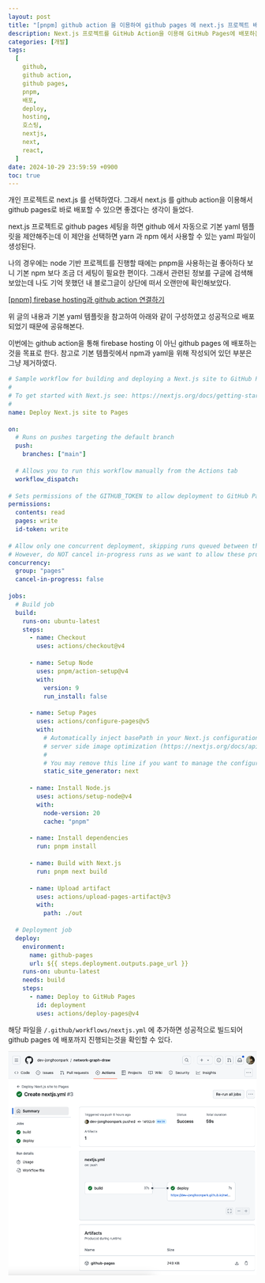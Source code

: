 ```yaml
---
layout: post
title: "[pnpm] github action 을 이용하여 github pages 에 next.js 프로젝트 배포하기"
description: Next.js 프로젝트를 GitHub Action을 이용해 GitHub Pages에 배포하는 방법을 소개합니다. 기본 YAML 템플릿을 참고하여 pnpm을 사용한 설정을 추가하고, 성공적으로 배포하는 과정을 설명합니다. 이 글에서는 GitHub Pages에 배포하기 위한 YAML 파일 구성과 필요한 단계들을 자세히 안내합니다.
categories: [개발]
tags:
  [
    github,
    github action,
    github pages,
    pnpm,
    배포,
    deploy,
    hosting,
    호스팅,
    nextjs,
    next,
    react,
  ]
date: 2024-10-29 23:59:59 +0900
toc: true
---
```


개인 프로젝트로 next.js 를 선택하였다.
그래서 next.js 를 github action을 이용해서 github pages로 바로 배포할 수 있으면 좋겠다는 생각이 들었다.

next.js 프로젝트로 github pages 세팅을 하면 github 에서 자동으로 기본 yaml 템플릿을 제안해주는데
이 제안을 선택하면 yarn 과 npm 에서 사용할 수 있는 yaml 파일이 생성된다.

나의 경우에는 node 기반 프로젝트를 진행할 때에는 pnpm을 사용하는걸 좋아하다 보니 기본 npm 보다 조금 더 세팅이 필요한 편이다.
그래서 관련된 정보를 구글에 검색해 보았는데 나도 기억 못했던 내 블로그글이 상단에 떠서 오랜만에 확인해보았다.

[[pnpm] firebase hosting과 github action 연결하기](https://jonghoonpark.com/2023/08/26/firebase-hosting-deploy-via-github-aciton-with-pnpm)

위 글의 내용과 기본 yaml 템플릿을 참고하여 아래와 같이 구성하였고 성공적으로 배포되었기 때문에 공유해본다.

이번에는 github action을 통해 firebase hosting 이 아닌 github pages 에 배포하는 것을 목표로 한다. 참고로 기본 템플릿에서 npm과 yaml을 위해 작성되어 있던 부분은 그냥 제거하였다.

```yaml
# Sample workflow for building and deploying a Next.js site to GitHub Pages
#
# To get started with Next.js see: https://nextjs.org/docs/getting-started
#
name: Deploy Next.js site to Pages

on:
  # Runs on pushes targeting the default branch
  push:
    branches: ["main"]

  # Allows you to run this workflow manually from the Actions tab
  workflow_dispatch:

# Sets permissions of the GITHUB_TOKEN to allow deployment to GitHub Pages
permissions:
  contents: read
  pages: write
  id-token: write

# Allow only one concurrent deployment, skipping runs queued between the run in-progress and latest queued.
# However, do NOT cancel in-progress runs as we want to allow these production deployments to complete.
concurrency:
  group: "pages"
  cancel-in-progress: false

jobs:
  # Build job
  build:
    runs-on: ubuntu-latest
    steps:
      - name: Checkout
        uses: actions/checkout@v4

      - name: Setup Node
        uses: pnpm/action-setup@v4
        with:
          version: 9
          run_install: false

      - name: Setup Pages
        uses: actions/configure-pages@v5
        with:
          # Automatically inject basePath in your Next.js configuration file and disable
          # server side image optimization (https://nextjs.org/docs/api-reference/next/image#unoptimized).
          #
          # You may remove this line if you want to manage the configuration yourself.
          static_site_generator: next

      - name: Install Node.js
        uses: actions/setup-node@v4
        with:
          node-version: 20
          cache: "pnpm"

      - name: Install dependencies
        run: pnpm install

      - name: Build with Next.js
        run: pnpm next build

      - name: Upload artifact
        uses: actions/upload-pages-artifact@v3
        with:
          path: ./out

  # Deployment job
  deploy:
    environment:
      name: github-pages
      url: ${{ steps.deployment.outputs.page_url }}
    runs-on: ubuntu-latest
    needs: build
    steps:
      - name: Deploy to GitHub Pages
        id: deployment
        uses: actions/deploy-pages@v4
```

해당 파일을 `/.github/workflows/nextjs.yml` 에 추가하면 성공적으로 빌드되어 github pages 에 배포까지 진행되는것을 확인할 수 있다.

![github-action-success](/assets/images/2024-10-29-next-js-github-hosting-pnpm/github-action-success.png)
